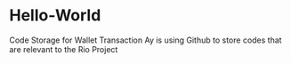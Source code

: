 # Hello-World
Code Storage for Wallet Transaction
Ay is using Github to store codes that are relevant to the Rio Project
